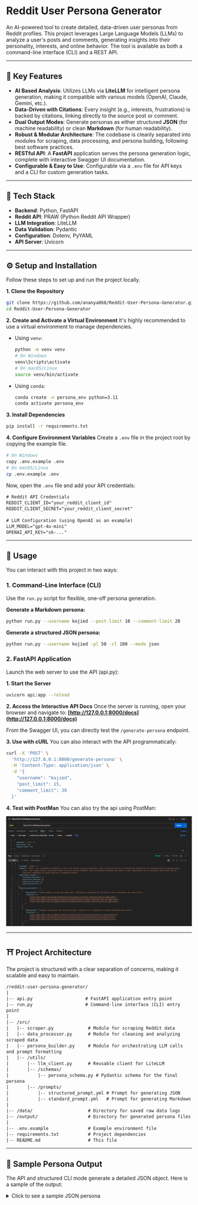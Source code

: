 # Reddit User Persona Generator

An AI-powered tool to create detailed, data-driven user personas from Reddit profiles. This project leverages Large Language Models (LLMs) to analyze a user's posts and comments, generating insights into their personality, interests, and online behavior. The tool is available as both a command-line interface (CLI) and a REST API.

---

## 📌 Key Features

*   **AI Based Analysis**: Utilizes LLMs via **LiteLLM** for intelligent persona generation, making it compatible with various models (OpenAI, Claude, Gemini, etc.).
*   **Data-Driven with Citations**: Every insight (e.g., interests, frustrations) is backed by citations, linking directly to the source post or comment.
*   **Dual Output Modes**: Generate personas as either structured **JSON** (for machine readability) or clean **Markdown** (for human readability).
*   **Robust & Modular Architecture**: The codebase is cleanly separated into modules for scraping, data processing, and persona building, following best software practices.
*   **RESTful API**: A **FastAPI** application serves the persona generation logic, complete with interactive Swagger UI documentation.
*   **Configurable & Easy to Use**: Configurable via a `.env` file for API keys and a CLI for custom generation tasks.

---

## 📱 Tech Stack

*   **Backend**: Python, FastAPI
*   **Reddit API**: PRAW (Python Reddit API Wrapper)
*   **LLM Integration**: LiteLLM
*   **Data Validation**: Pydantic
*   **Configuration**: Dotenv, PyYAML
*   **API Server**: Uvicorn

---

## ⚙️ Setup and Installation

Follow these steps to set up and run the project locally.

**1. Clone the Repository**
```bash
git clone https://github.com/ananya868/Reddit-User-Persona-Generator.git
cd Reddit-User-Persona-Generator
```

**2. Create and Activate a Virtual Environment**
It's highly recommended to use a virtual environment to manage dependencies.

*   Using `venv`:
    ```bash
    python -m venv venv
    # On Windows
    venv\Scripts\activate
    # On macOS/Linux
    source venv/bin/activate
    ```
*   Using `conda`:
    ```bash
    conda create -n persona_env python=3.11
    conda activate persona_env
    ```

**3. Install Dependencies**
```bash
pip install -r requirements.txt
```

**4. Configure Environment Variables**
Create a `.env` file in the project root by copying the example file.

```bash
# On Windows
copy .env.example .env
# On macOS/Linux
cp .env.example .env
```
Now, open the `.env` file and add your API credentials:
```env
# Reddit API Credentials
REDDIT_CLIENT_ID="your_reddit_client_id"
REDDIT_CLIENT_SECRET="your_reddit_client_secret"

# LLM Configuration (using OpenAI as an example)
LLM_MODEL="gpt-4o-mini"
OPENAI_API_KEY="sk-..."
```

---

## 🧺 Usage

You can interact with this project in two ways:

### 1. Command-Line Interface (CLI)

Use the `run.py` script for flexible, one-off persona generation.

**Generate a Markdown persona:**
```bash
python run.py --username kojied --post-limit 10 --comment-limit 20
```

**Generate a structured JSON persona:**
```bash
python run.py --username kojied -pl 50 -cl 100 --mode json
```

### 2. FastAPI Application

Launch the web server to use the API (api.py):

**1. Start the Server**
```bash
uvicorn api:app --reload
```

**2. Access the Interactive API Docs**
Once the server is running, open your browser and navigate to:
**[http://127.0.0.1:8000/docs](http://127.0.0.1:8000/docs)**

From the Swagger UI, you can directly test the `/generate-persona` endpoint.

**3. Use with cURL**
You can also interact with the API programmatically:
```bash
curl -X 'POST' \
  'http://127.0.0.1:8000/generate-persona' \
  -H 'Content-Type: application/json' \
  -d '{
    "username": "kojied",
    "post_limit": 15,
    "comment_limit": 30
  }'
```

**4. Test with PostMan**
You can also try the api using PostMan: 

![Test](output/postman_test.png) 

---

## ⛩️ Project Architecture

The project is structured with a clear separation of concerns, making it scalable and easy to maintain.

```
/reddit-user-persona-generator/
|
|-- api.py                    # FastAPI application entry point
|-- run.py                    # Command-line interface (CLI) entry point
|
|-- /src/
|   |-- scraper.py             # Module for scraping Reddit data
|   |-- data_processor.py      # Module for cleaning and analyzing scraped data
|   |-- persona_builder.py     # Module for orchestrating LLM calls and prompt formatting
|   |-- /utils/
|       |-- llm_client.py      # Reusable client for LiteLLM
|       |-- /schemas/
|           |-- persona_schema.py # Pydantic schema for the final persona
|       |-- /prompts/
|           |-- structured_prompt.yml # Prompt for generating JSON
|           |-- standard_prompt.yml   # Prompt for generating Markdown
|
|-- /data/                     # Directory for saved raw data logs
|-- /output/                   # Directory for generated persona files
|
|-- .env.example               # Example environment file
|-- requirements.txt           # Project dependencies
|-- README.md                  # This file
```

---

## 🔮 Sample Persona Output

The API and structured CLI mode generate a detailed JSON object. Here is a sample of the output:

<details>
<summary>Click to see a sample JSON persona</summary>

```json
{
  "username": "test_user_final",
  "summary": "This user appears to be a forward-thinking individual with a strong interest in the intersection of technology and society, particularly concerning AI ethics and regulation. They are proactive in discussions, often taking a stance on complex issues. They also offer practical, cautious advice in other domains like personal finance, suggesting a well-rounded and analytical mindset.",
  "personality_traits": {
    "introvert_extrovert": 7,
    "analytical_creative": 3,
    "skeptical_trusting": 4,
    "passive_proactive": 9
  },
  "behaviors_and_habits": [
    {
      "description": "Prefers to initiate discussions on complex or serious topics.",
      "citations": [
        "http://reddit.com/r/Futurology/p1"
      ]
    },
    {
      "description": "Engages in discussions to reinforce and agree with points made by others.",
      "citations": [
        "http://reddit.com/r/Futurology/p1/c1"
      ]
    }
  ],
  "topics_of_interest": [
    {
      "description": "AI Ethics and Regulation: The user expresses strong opinions on the importance of safely managing artificial intelligence.",
      "citations": [
        "http://reddit.com/r/Futurology/p1",
        "http://reddit.com/r/Futurology/p1/c1"
      ]
    },
    {
      "description": "Personal Finance: The user advises on long-term, safe investment strategies, specifically low-cost index funds.",
      "citations": [
        "http://reddit.com/r/PersonalFinance/p2/c2"
      ]
    }
  ],
  "motivations_and_values": [
    {
      "description": "Values proactive and safe technological development.",
      "citations": [
        "http://reddit.com/r/Futurology/p1"
      ]
    },
    {
      "description": "Motivated by helping others make prudent financial decisions.",
      "citations": [
        "http://reddit.com/r/PersonalFinance/p2/c2"
      ]
    }
  ],
  "frustrations_and_pain_points": [
    {
      "description": "Frustrated by risky, short-sighted approaches to complex problems like market timing.",
      "citations": [
        "http://reddit.com/r/PersonalFinance/p2/c2"
      ]
    }
  ]
}
```

</details>
